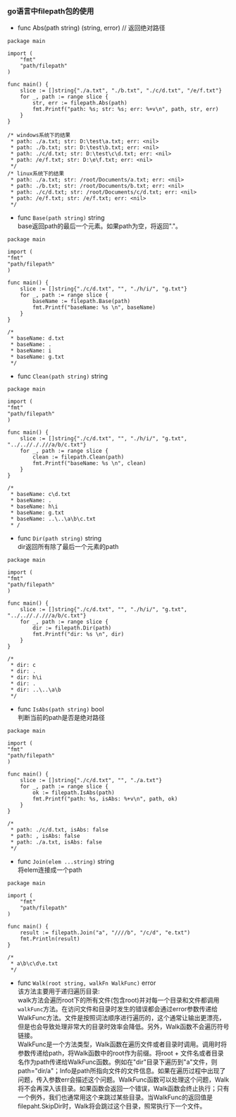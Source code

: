 ### go语言中filepath包的使用

* func Abs(path string) (string, error)  // 返回绝对路径
```golang
package main

import (
	"fmt"
	"path/filepath"
)

func main() {
	slice := []string{"./a.txt", "./b.txt", "./c/d.txt", "/e/f.txt"}
	for _, path := range slice {
		str, err := filepath.Abs(path)
		fmt.Printf("path: %s; str: %s; err: %+v\n", path, str, err)
	}
}

/* windows系统下的结果
 * path: ./a.txt; str: D:\test\a.txt; err: <nil>
 * path: ./b.txt; str: D:\test\b.txt; err: <nil>
 * path: ./c/d.txt; str: D:\test\c\d.txt; err: <nil>
 * path: /e/f.txt; str: D:\e\f.txt; err: <nil>
 */
/* linux系统下的结果
 * path: ./a.txt; str: /root/Documents/a.txt; err: <nil>
 * path: ./b.txt; str: /root/Documents/b.txt; err: <nil>
 * path: ./c/d.txt; str: /root/Documents/c/d.txt; err: <nil>
 * path: /e/f.txt; str: /e/f.txt; err: <nil>
 */
```

* func `Base(path string)` string<br>
base返回path的最后一个元素。如果path为空，将返回"."。
```golang
package main

import (
"fmt"
"path/filepath"
)

func main() {
	slice := []string{"./c/d.txt", "", "./h/i/", "g.txt"}
	for _, path := range slice {
		baseName := filepath.Base(path)
		fmt.Printf("baseName: %s \n", baseName)
	}
}

/*
 * baseName: d.txt 
 * baseName: . 
 * baseName: i 
 * baseName: g.txt 
 */
```

* func `Clean(path string)` string
```golang
package main

import (
"fmt"
"path/filepath"
)

func main() {
	slice := []string{"./c/d.txt", "", "./h/i/", "g.txt", "../..//././//a/b/c.txt"}
	for _, path := range slice {
		clean := filepath.Clean(path)
		fmt.Printf("baseName: %s \n", clean)
	}
}

/* 
 * baseName: c\d.txt 
 * baseName: . 
 * baseName: h\i 
 * baseName: g.txt 
 * baseName: ..\..\a\b\c.txt 
 * /
```

* func `Dir(path string)` string<br>
dir返回所有除了最后一个元素的path
```golang
package main

import (
"fmt"
"path/filepath"
)

func main() {
	slice := []string{"./c/d.txt", "", "./h/i/", "g.txt", "../..//././//a/b/c.txt"}
	for _, path := range slice {
		dir := filepath.Dir(path)
		fmt.Printf("dir: %s \n", dir)
	}
}

/* 
 * dir: c 
 * dir: . 
 * dir: h\i 
 * dir: . 
 * dir: ..\..\a\b 
 */
```

* func `IsAbs(path string)` bool<br>
判断当前的path是否是绝对路径
```golang
package main

import (
"fmt"
"path/filepath"
)

func main() {
	slice := []string{"./c/d.txt", "", "./a.txt"}
	for _, path := range slice {
		ok := filepath.IsAbs(path)
		fmt.Printf("path: %s, isAbs: %+v\n", path, ok)
	}
}

/* 
 * path: ./c/d.txt, isAbs: false
 * path: , isAbs: false
 * path: ./a.txt, isAbs: false
 */
```

* func `Join(elem ...string)` string<br>
将elem连接成一个path
```golang
package main

import (
	"fmt"
	"path/filepath"
)

func main() {
	result := filepath.Join("a", "////b", "/c/d", "e.txt")
	fmt.Println(result)
}

/* 
 * a\b\c\d\e.txt
 */ 
```

* func `Walk(root string, walkFn WalkFunc)` error<br>
该方法主要用于递归遍历目录:<br>
walk方法会遍历root下的所有文件(包含root)并对每一个目录和文件都调用`walkFunc`方法。在访问文件和目录时发生的错误都会通过error参数传递给WalkFunc方法。文件是按照词法顺序进行遍历的，这个通常让输出更漂亮，但是也会导致处理非常大的目录时效率会降低。另外，Walk函数不会遍历符号链接。<br>
WalkFunc是一个方法类型，Walk函数在遍历文件或者目录时调用。调用时将参数传递给path，将Walk函数中的root作为前缀。将root + 文件名或者目录名作为path传递给WalkFunc函数。例如在"dir"目录下遍历到"a"文件，则path="dir/a"；Info是path所指向文件的文件信息。如果在遍历过程中出现了问题，传入参数err会描述这个问题。WalkFunc函数可以处理这个问题，Walk将不会再深入该目录。如果函数会返回一个错误，Walk函数会终止执行；只有一个例外，我们也通常用这个来跳过某些目录。当WalkFunc的返回值是filepaht.SkipDir时，Walk将会跳过这个目录，照常执行下一个文件。<br>
